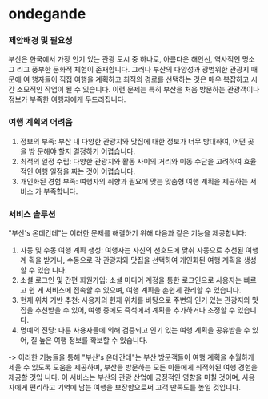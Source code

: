 # ondegande

### 제안배경 및 필요성
부산은 한국에서 가장 인기 있는 관광 도시 중 하나로, 아름다운 해안선, 역사적인 명소 그 리고 풍부한 문화적 체험이 존재합니다. 그러나 부산의 다양성과 광범위한 관광지 때문에 여 행자들이 직접 여행을 계획하고 최적의 경로를 선택하는 것은 매우 복잡하고 시간 소모적인 작업이 될 수 있습니다. 이런 문제는 특히 부산을 처음 방문하는 관광객이나 정보가 부족한 여행자에게 두드러집니다.

### 여행 계획의 어려움
1. 정보의 부족: 부산 내 다양한 관광지와 맛집에 대한 정보가 너무 방대하여, 어떤 곳을 방 문해야 할지 결정하기 어렵습니다.
2. 최적의 일정 수립: 다양한 관광지와 활동 사이의 거리와 이동 수단을 고려하여 효율적인 여행 일정을 짜는 것이 어렵습니다.
3. 개인화된 경험 부족: 여행자의 취향과 필요에 맞는 맞춤형 여행 계획을 제공하는 서비스 가 부족합니다.

### 서비스 솔루션
"부산's 온데간데"는 이러한 문제를 해결하기 위해 다음과 같은 기능을 제공합니다:
1. 자동 및 수동 여행 계획 생성: 여행자는 자신의 선호도에 맞춰 자동으로 추천된 여행 계 획을 받거나, 수동으로 각 관광지와 맛집을 선택하여 개인화된 여행 계획을 생성할 수 있습 니다.
2. 소셜 로그인 및 간편 회원가입: 소셜 미디어 계정을 통한 로그인으로 사용자는 빠르고 쉽 게 서비스에 접속할 수 있으며, 여행 계획을 손쉽게 관리할 수 있습니다.
3. 현재 위치 기반 추천: 사용자의 현재 위치를 바탕으로 주변의 인기 있는 관광지와 맛집을 추천받을 수 있어, 여행 중에도 즉석에서 계획을 추가하거나 조정할 수 있습니다.
4. 명예의 전당: 다른 사용자들에 의해 검증되고 인기 있는 여행 계획을 공유받을 수 있어, 질 높은 여행 정보를 확보할 수 있습니다.

-> 이러한 기능들을 통해 "부산's 온데간데"는 부산 방문객들이 여행 계획을 수월하게 세울 수 있도록 도움을 제공하며, 부산을 방문하는 모든 이들에게 최적화된 여행 경험을 제공할 것입 니다. 이 서비스는 부산의 관광 산업에 긍정적인 영향을 미칠 것이며, 사용자에게 편리하고 기억에 남는 여행을 보장함으로써 고객 만족도를 높일 것입니다.


